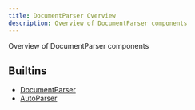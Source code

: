 ```yaml
---
title: DocumentParser Overview
description: Overview of DocumentParser components
---
```

Overview of DocumentParser components
## Builtins
* [DocumentParser](/docs/components/documentparser/documentparser/)
* [AutoParser](/docs/components/documentparser/autoparser/)